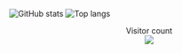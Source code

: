 ![GitHub stats](https://github-readme-stats.vercel.app/api?username=acronix98&show_icons=true&theme=shadow_red)
![Top langs](https://github-readme-stats.vercel.app/api/top-langs/?username=acronix98&theme=shadow_red&layout=donut&card_width=200)

<p align="center"> 
  Visitor count<br>
  <img src="https://profile-counter.glitch.me/Acronix98/count.svg" />
</p>
